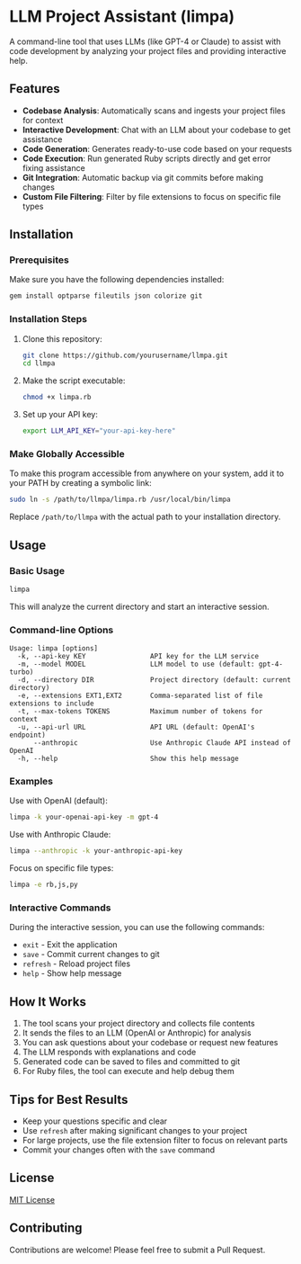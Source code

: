 # LLM Project Assistant (limpa)

A command-line tool that uses LLMs (like GPT-4 or Claude) to assist with code development by analyzing your project files and providing interactive help.

## Features

- **Codebase Analysis**: Automatically scans and ingests your project files for context
- **Interactive Development**: Chat with an LLM about your codebase to get assistance
- **Code Generation**: Generates ready-to-use code based on your requests
- **Code Execution**: Run generated Ruby scripts directly and get error fixing assistance
- **Git Integration**: Automatic backup via git commits before making changes
- **Custom File Filtering**: Filter by file extensions to focus on specific file types

## Installation

### Prerequisites

Make sure you have the following dependencies installed:

```bash
gem install optparse fileutils json colorize git
```

### Installation Steps

1. Clone this repository:
   ```bash
   git clone https://github.com/yourusername/llmpa.git
   cd llmpa
   ```

2. Make the script executable:
   ```bash
   chmod +x limpa.rb
   ```

3. Set up your API key:
   ```bash
   export LLM_API_KEY="your-api-key-here"
   ```

### Make Globally Accessible

To make this program accessible from anywhere on your system, add it to your PATH by creating a symbolic link:

```bash
sudo ln -s /path/to/llmpa/limpa.rb /usr/local/bin/limpa
```

Replace `/path/to/llmpa` with the actual path to your installation directory.

## Usage

### Basic Usage

```bash
limpa
```

This will analyze the current directory and start an interactive session.

### Command-line Options

```
Usage: limpa [options]
  -k, --api-key KEY                API key for the LLM service
  -m, --model MODEL                LLM model to use (default: gpt-4-turbo)
  -d, --directory DIR              Project directory (default: current directory)
  -e, --extensions EXT1,EXT2       Comma-separated list of file extensions to include
  -t, --max-tokens TOKENS          Maximum number of tokens for context
  -u, --api-url URL                API URL (default: OpenAI's endpoint)
      --anthropic                  Use Anthropic Claude API instead of OpenAI
  -h, --help                       Show this help message
```

### Examples

Use with OpenAI (default):
```bash
limpa -k your-openai-api-key -m gpt-4
```

Use with Anthropic Claude:
```bash
limpa --anthropic -k your-anthropic-api-key
```

Focus on specific file types:
```bash
limpa -e rb,js,py
```

### Interactive Commands

During the interactive session, you can use the following commands:

- `exit` - Exit the application
- `save` - Commit current changes to git
- `refresh` - Reload project files
- `help` - Show help message

## How It Works

1. The tool scans your project directory and collects file contents
2. It sends the files to an LLM (OpenAI or Anthropic) for analysis
3. You can ask questions about your codebase or request new features
4. The LLM responds with explanations and code
5. Generated code can be saved to files and committed to git
6. For Ruby files, the tool can execute and help debug them

## Tips for Best Results

- Keep your questions specific and clear
- Use `refresh` after making significant changes to your project
- For large projects, use the file extension filter to focus on relevant parts
- Commit your changes often with the `save` command

## License

[MIT License](LICENSE)

## Contributing

Contributions are welcome! Please feel free to submit a Pull Request.
